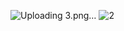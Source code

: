 

![Uploading 3.png…]()
![2](https://github.com/user-attachments/assets/b185929c-633e-44be-87f4-bf62a0f560e4)
